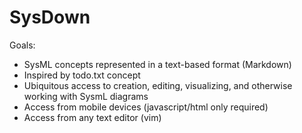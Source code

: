 SysDown
=======

Goals:

 * SysML concepts represented in a text-based format (Markdown)
 * Inspired by todo.txt concept
 * Ubiquitous access to creation, editing, visualizing, and otherwise working with SysmL diagrams
  * Access from mobile devices (javascript/html only required)
  * Access from any text editor (vim)
 



